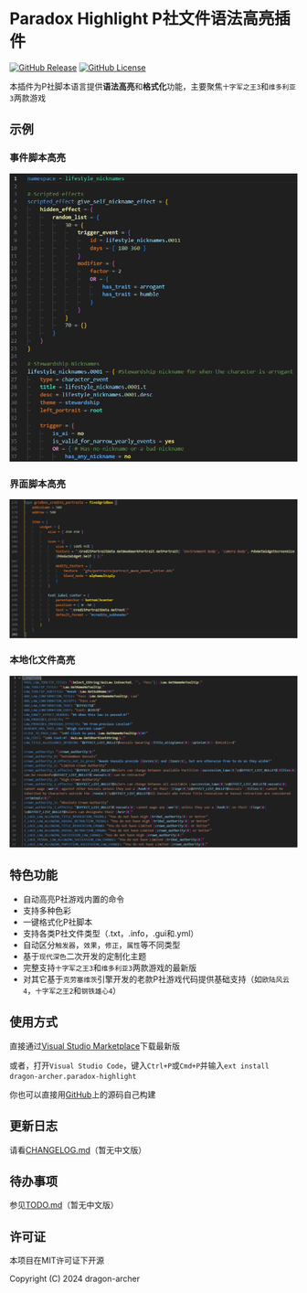 # Paradox Highlight P社文件语法高亮插件

[![GitHub Release](https://img.shields.io/github/v/release/dragon-archer/paradox-highlight)](https://github.com/dragon-archer/paradox-highlight/releases/latest)
[![GitHub License](https://img.shields.io/github/license/dragon-archer/paradox-highlight)](https://github.com/dragon-archer/paradox-highlight/blob/main/LICENSE)

本插件为P社脚本语言提供**语法高亮**和**格式化**功能，主要聚焦`十字军之王3`和`维多利亚3`两款游戏

## 示例

### 事件脚本高亮

![Event Highligh](docs/images/screenshot-event.png)

### 界面脚本高亮

![GUI Highligh](docs/images/screenshot-gui.png)

### 本地化文件高亮

![Localization Highligh](docs/images/screenshot-localization.png)

## 特色功能

- 自动高亮P社游戏内置的命令
- 支持多种色彩
- 一键格式化P社脚本
- 支持各类P社文件类型（.txt，.info，.gui和.yml）
- 自动区分`触发器`，`效果`，`修正`，`属性`等不同类型
- 基于`现代深色`二次开发的定制化主题
- 完整支持`十字军之王3`和`维多利亚3`两款游戏的最新版
- 对其它基于`克劳塞维茨`引擎开发的老款P社游戏代码提供基础支持（如`欧陆风云4`，`十字军之王2`和`钢铁雄心4`）

## 使用方式

直接通过[Visual Studio Marketplace](https://marketplace.visualstudio.com/items?itemName=dragon-archer.paradox-highlight)下载最新版

或者，打开`Visual Studio Code`，键入`Ctrl+P`或`Cmd+P`并输入`ext install dragon-archer.paradox-highlight`

你也可以直接用[GitHub](https://github.com/dragon-archer/paradox-highlight)上的源码自己构建

## 更新日志

请看[CHANGELOG.md](CHANGELOG.md)（暂无中文版）

## 待办事项

参见[TODO.md](TODO.md)（暂无中文版）

## 许可证

本项目在MIT许可证下开源

Copyright (C) 2024 dragon-archer
